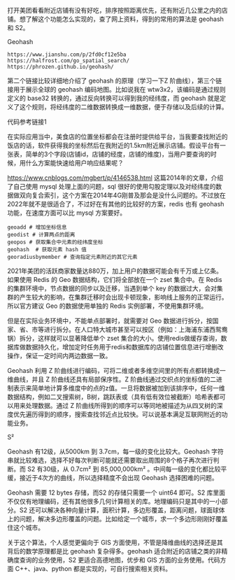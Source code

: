 打开美团看看附近店铺有没有好吃，排序按照距离优先，还有附近几公里之内的店铺。想了解这个功能怎么实现的，查了网上资料，得到的常用的算法是 geohash 和 S2。

Geohash

```
https://www.jianshu.com/p/2fd0cf12e5ba
https://halfrost.com/go_spatial_search/
https://phrozen.github.io/geohash/
```

第二个链接比较详细地介绍了 geohash 的原理（学习一下Z 阶曲线），第三个链接用于展示全球的 geohash 编码地图。比如说我在 wtw3x2，该编码是通过规则定义的 base32 转换的，通过反向转换可以得到我的经纬度，而 geohash 就是定义了这个规则，将经纬度的二维数据转换成一维数据，便于存储以及后续的计算。

代码参考链接1



在实际应用当中，美食店的位置坐标都会在注册时提供给平台，当我要查找附近的饭店的话，软件获得我的坐标然后在我附近的1.5km附近展示店铺。假设平台有一张表，简单的3个字段(店铺id，店铺的经度，店铺的维度)，当用户要查询的时候，用什么方案能快速给用户响应结果呢？

https://www.cnblogs.com/mgbert/p/4146538.html
这篇2014年的文章，介绍了自己使用 mysql 处理上面的问题，sql 很好的使用勾股定理以及对经纬度的数据做双向复合索引，这个方案在2014年4G刚普及那会是没什么问题的。不过放在2022年就不是很适合了，不过好在有其他的比较好的方案，redis 也有 geohash 功能，在速度方面可以比 mysql 方案要好。

```
geoadd # 增加坐标信息
geodist # 计算两点的距离
geopos # 获取集合中元素的经纬度坐标
geohash  # 获取元素 hash 值
georadiusbymember # 查询指定元素附近的其它元素
```
2021年美团的活跃商家数量达880万，加上用户的数据可能会有千万或上亿条。如果使用 Redis 的 Geo 数据结构，它们将全部放在一个 zset 集合中。在 Redis 的集群环境中，节点数据的同步以及迁移，当遇到单个 key 的数据过大，会对集群的产生较大的影响，在集群迁移时会出现卡顿现象，影响线上服务的正常运行。所以官方建议 Geo 的数据使用单独的 Redis 实例部署，不使用集群环境。

但是在实际业务环境中，不能单点部署时，就需要对 Geo 数据进行拆分，按国家、省、市等进行拆分。在人口特大城市甚至可以按区（例如：上海浦东浦西鸳鸯锅）拆分，这样就可以显著降低单个 zset 集合的大小。使用redis做缓存查询，数据库做数据持久化，增加定时任务用于redis和数据库的店铺位置信息进行增删改操作，保证一定时间内两边数据一致。

Geohash 利用 Z 阶曲线进行编码，可将二维或者多维空间里的所有点都转换成一维曲线，并且 Z 阶曲线还具有局部保序性。Z 阶曲线通过交织点的坐标值的二进制表示来简单地计算多维度中的点的z值。一旦将数据被加到该排序中，任何一维数据结构，例如二叉搜索树，B树，跳跃表或（具有低有效位被截断）哈希表都可以用来处理数据。通过 Z 阶曲线所得到的顺序可以等同地被描述为从四叉树的深度优先遍历得到的顺序，搜索查找邻近点比较快。可以说基本满足互联网附近的功能业务。

S²

Geohash 有12级，从5000km 到 3.7cm，每一级的变化比较大。Geohash 字符串就比较难选，选择不好每次判断可能就还需要取出周围的8个格子再次进行判断。而 S2 有30级，从 0.7cm² 到 85,000,000km² 。中间每一级的变化都比较平缓，接近于4次方的曲线，所以选择精度不会出现 Geohash 选择困难的问题。

Geohash 需要 12 bytes 存储，而S2 的存储只需要一个 uint64 即可。S2 库里面不仅仅有地理编码，还有其他很多几何计算相关的库。地理编码只是其中的一小部分。S2 还可以解决各种向量计算，面积计算，多边形覆盖，距离问题，球面球体上的问题，解决多边形覆盖的问题。比如给定一个城市，求一个多边形刚刚好覆盖住这个城市。

关于这个算法，个人感觉更偏向于 GIS 方面使用，不管是降维曲线的选择还是其背后的数学原理都是比 geohash 复杂得多。geohash 适合附近的店铺之类的非精确度查询的业务使用，S2 更适合高德地图，优步和 GIS 方面的业务使用。代码方面 C++、java、python 都是实现的，可自行搜索相关资料。
